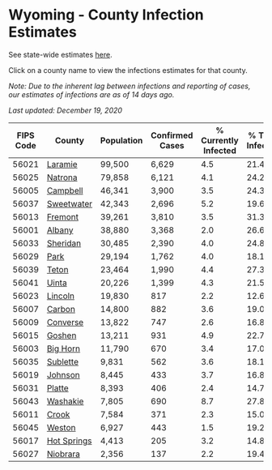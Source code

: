 # Wyoming - County Infection Estimates

See state-wide estimates [here](/infections/us-wy).

Click on a county name to view the infections estimates for that county.

*Note: Due to the inherent lag between infections and reporting of cases, our estimates of infections are as of 14 days ago.*

*Last updated: December 19, 2020*

|   FIPS Code |                     County |   Population |   Confirmed Cases |   % Currently Infected |   % Total Infected |
|-------------|----------------------------|--------------|-------------------|------------------------|--------------------|
|       56021 |         [Laramie](laramie) |       99,500 |             6,629 |                    4.5 |               21.4 |
|       56025 |         [Natrona](natrona) |       79,858 |             6,121 |                    4.1 |               24.2 |
|       56005 |       [Campbell](campbell) |       46,341 |             3,900 |                    3.5 |               24.3 |
|       56037 |   [Sweetwater](sweetwater) |       42,343 |             2,696 |                    5.2 |               19.6 |
|       56013 |         [Fremont](fremont) |       39,261 |             3,810 |                    3.5 |               31.3 |
|       56001 |           [Albany](albany) |       38,880 |             3,368 |                    2.0 |               26.6 |
|       56033 |       [Sheridan](sheridan) |       30,485 |             2,390 |                    4.0 |               24.8 |
|       56029 |               [Park](park) |       29,194 |             1,762 |                    4.0 |               18.1 |
|       56039 |             [Teton](teton) |       23,464 |             1,990 |                    4.4 |               27.3 |
|       56041 |             [Uinta](uinta) |       20,226 |             1,399 |                    4.3 |               21.5 |
|       56023 |         [Lincoln](lincoln) |       19,830 |               817 |                    2.2 |               12.6 |
|       56007 |           [Carbon](carbon) |       14,800 |               882 |                    3.6 |               19.0 |
|       56009 |       [Converse](converse) |       13,822 |               747 |                    2.6 |               16.8 |
|       56015 |           [Goshen](goshen) |       13,211 |               931 |                    4.9 |               22.7 |
|       56003 |       [Big Horn](big-horn) |       11,790 |               670 |                    3.4 |               17.0 |
|       56035 |       [Sublette](sublette) |        9,831 |               562 |                    3.6 |               18.1 |
|       56019 |         [Johnson](johnson) |        8,445 |               433 |                    3.7 |               16.8 |
|       56031 |           [Platte](platte) |        8,393 |               406 |                    2.4 |               14.7 |
|       56043 |       [Washakie](washakie) |        7,805 |               690 |                    8.7 |               27.8 |
|       56011 |             [Crook](crook) |        7,584 |               371 |                    2.3 |               15.0 |
|       56045 |           [Weston](weston) |        6,927 |               443 |                    1.5 |               19.2 |
|       56017 | [Hot Springs](hot-springs) |        4,413 |               205 |                    3.2 |               14.8 |
|       56027 |       [Niobrara](niobrara) |        2,356 |               137 |                    2.2 |               19.4 |